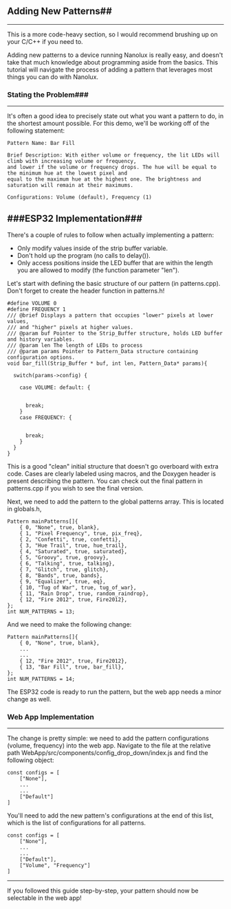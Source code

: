 ## Adding New Patterns##
---

This is a more code-heavy section, so I would recommend brushing up on your C/C++ if you need to.

Adding new patterns to a device running Nanolux is really easy, and doesn't take that much knowledge about programming aside from the basics. This tutorial will navigate the process of adding a pattern that leverages most things you can do with Nanolux.

### Stating the Problem###

---

It's often a good idea to precisely state out what you want a pattern to do, in the shortest amount possible. For this demo, we'll be working off of the following statement:

	Pattern Name: Bar Fill

	Brief Description: With either volume or frequency, the lit LEDs will climb with increasing volume or frequency,
	and lower if the volume or frequency drops. The hue will be equal to the minimum hue at the lowest pixel and
	equal to the maximum hue at the highest one. The brightness and saturation will remain at their maximums.

	Configurations: Volume (default), Frequency (1)

###ESP32 Implementation###
---
There's a couple of rules to follow when actually implementing a pattern:

-  Only modify values inside of the strip buffer variable.
-  Don't hold up the program (no calls to delay()).
-  Only access positions inside the LED buffer that are within the length you are allowed to modify (the function parameter "len").

Let's start with defining the basic structure of our pattern (in patterns.cpp). Don't forget to create the header function in patterns.h!

	#define VOLUME 0
	#define FREQUENCY 1
	/// @brief Displays a pattern that occupies "lower" pixels at lower values,
	/// and "higher" pixels at higher values.
	/// @param buf Pointer to the Strip_Buffer structure, holds LED buffer and history variables.
	/// @param len The length of LEDs to process
	/// @param params Pointer to Pattern_Data structure containing configuration options.
	void bar_fill(Strip_Buffer * buf, int len, Pattern_Data* params){
	
	  switch(params->config) {
	
	    case VOLUME: default: {
	
	
	      break;
	    }
	    case FREQUENCY: {
	
	
	      break;
	    }
	  }
	}

This is a good "clean" initial structure that doesn't go overboard with extra code. Cases are clearly labeled using macros, and the Doxygen header is present describing the pattern. You can check out the final pattern in patterns.cpp if you wish to see the final version.

Next, we need to add the pattern to the global patterns array. This is located in globals.h,

	Pattern mainPatterns[]{
	    { 0, "None", true, blank},
	    { 1, "Pixel Frequency", true, pix_freq},
	    { 2, "Confetti", true, confetti},
	    { 3, "Hue Trail", true, hue_trail},
	    { 4, "Saturated", true, saturated},
	    { 5, "Groovy", true, groovy},
	    { 6, "Talking", true, talking},
	    { 7, "Glitch", true, glitch},
	    { 8, "Bands", true, bands},
	    { 9, "Equalizer", true, eq},
	    { 10, "Tug of War", true, tug_of_war},
	    { 11, "Rain Drop", true, random_raindrop},
	    { 12, "Fire 2012", true, Fire2012},
	};
	int NUM_PATTERNS = 13;

And we need to make the following change:

	Pattern mainPatterns[]{
		{ 0, "None", true, blank},
		...
		...
		{ 12, "Fire 2012", true, Fire2012},
    	{ 13, "Bar Fill", true, bar_fill},
	};
	int NUM_PATTERNS = 14;

The ESP32 code is ready to run the pattern, but the web app needs a minor change as well.

### Web App Implementation ###
---
The change is pretty simple: we need to add the pattern configurations (volume, frequency) into the web app. Navigate to the file at the relative path WebApp/src/components/config\_drop\_down/index.js and find the following object:

    const configs = [
        ["None"],
        ...
		...
        ["Default"]
    ]

You'll need to add the new pattern's configurations at the end of this list, which is the list of configurations for all patterns.

    const configs = [
        ["None"],
        ...
		...
        ["Default"],
		["Volume", "Frequency"]
    ]

---

If you followed this guide step-by-step, your pattern should now be selectable in the web app!